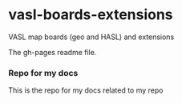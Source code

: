 vasl-boards-extensions
======================

VASL map boards (geo and HASL) and extensions

The gh-pages readme file.


### Repo for my docs
This is the repo for my docs related to my repo

